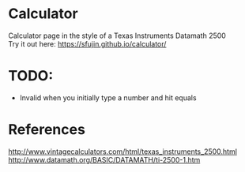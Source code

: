 # Calculator
Calculator page in the style of a Texas Instruments Datamath 2500  
Try it out here: https://sfujin.github.io/calculator/  

# TODO:
- Invalid when you initially type a number and hit equals

# References
http://www.vintagecalculators.com/html/texas_instruments_2500.html  
http://www.datamath.org/BASIC/DATAMATH/ti-2500-1.htm
